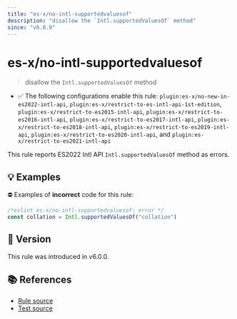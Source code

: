 ```yaml
---
title: "es-x/no-intl-supportedvaluesof"
description: "disallow the `Intl.supportedValuesOf` method"
since: "v6.0.0"
---
```


# es-x/no-intl-supportedvaluesof
> disallow the `Intl.supportedValuesOf` method

- ✅ The following configurations enable this rule: `plugin:es-x/no-new-in-es2022-intl-api`, `plugin:es-x/restrict-to-es-intl-api-1st-edition`, `plugin:es-x/restrict-to-es2015-intl-api`, `plugin:es-x/restrict-to-es2016-intl-api`, `plugin:es-x/restrict-to-es2017-intl-api`, `plugin:es-x/restrict-to-es2018-intl-api`, `plugin:es-x/restrict-to-es2019-intl-api`, `plugin:es-x/restrict-to-es2020-intl-api`, and `plugin:es-x/restrict-to-es2021-intl-api`

This rule reports  ES2022 Intl API `Intl.supportedValuesOf` method as errors.

## 💡 Examples

⛔ Examples of **incorrect** code for this rule:

<eslint-playground type="bad">

```js
/*eslint es-x/no-intl-supportedvaluesof: error */
const collation = Intl.supportedValuesOf("collation")
```

</eslint-playground>

## 🚀 Version

This rule was introduced in v6.0.0.

## 📚 References

- [Rule source](https://github.com/eslint-community/eslint-plugin-es-x/blob/master/lib/rules/no-intl-supportedvaluesof.js)
- [Test source](https://github.com/eslint-community/eslint-plugin-es-x/blob/master/tests/lib/rules/no-intl-supportedvaluesof.js)
